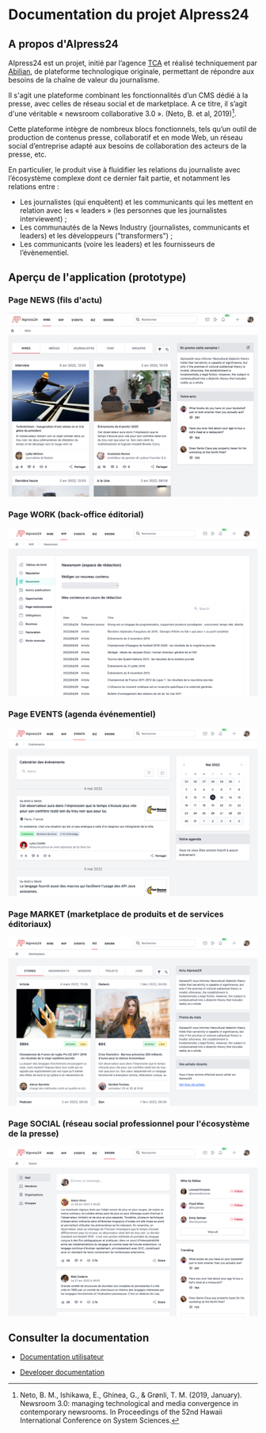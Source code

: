# Documentation du projet AIpress24

## A propos d'AIpress24

AIpress24 est un projet, initié par l’agence [TCA](https://agencetca.info/) et réalisé techniquement par [Abilian](https://abilian.com/), de plateforme technologique originale, permettant de répondre aux besoins de la chaîne de valeur du journalisme.

Il s'agit une plateforme combinant les fonctionnalités d’un CMS dédié à la presse, avec celles de réseau social et de marketplace. A ce titre, il s’agit d'une véritable « newsroom collaborative 3.0 ». (Neto, B. et al, 2019)[^1].

Cette plateforme intègre de nombreux blocs fonctionnels, tels qu’un outil de production de contenus presse, collaboratif et en mode Web, un réseau social d’entreprise adapté aux besoins de collaboration des acteurs de la presse, etc.

En particulier, le produit vise à fluidifier les relations du journaliste avec l’écosystème complexe dont ce dernier fait partie, et notamment les relations entre :

- Les journalistes (qui enquêtent) et les communicants qui les mettent en relation avec les « leaders » (les personnes que les journalistes interviewent) ;
- Les communautés de la News Industry (journalistes, communicants et leaders) et les développeurs ("transformers") ;
- Les communicants (voire les leaders) et les fournisseurs de l’évènementiel.

[^1]: Neto, B. M., Ishikawa, E., Ghinea, G., & Grønli, T. M. (2019, January). Newsroom 3.0: managing technological and media convergence in contemporary newsrooms. In Proceedings of the 52nd Hawaii International Conference on System Sciences.

## Aperçu de l'application (prototype)

### Page NEWS (fils d'actu)

![Home](screenshots/home.png)

### Page WORK (back-office éditorial)

![WIP](screenshots/wip.png)

### Page EVENTS (agenda événementiel)

![Events](screenshots/events.png)

### Page MARKET (marketplace de produits et de services éditoriaux)

![BIZ](screenshots/biz.png)

### Page SOCIAL (réseau social professionnel pour l'écosystème de la presse)

![SWORK](screenshots/swork.png)


## Consulter la documentation

- [Documentation utilisateur](./user/)

- [Developer documentation](./dev/)
